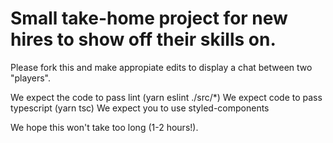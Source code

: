# Small take-home project for new hires to show off their skills on.

Please fork this and make appropiate edits to display a chat between two "players".

We expect the code to pass lint (yarn eslint ./src/*)
We expect code to pass typescript (yarn tsc)
We expect you to use styled-components

We hope this won't take too long (1-2 hours!).